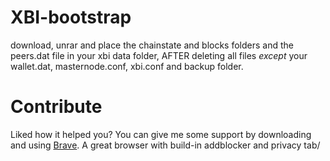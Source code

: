 # XBI-bootstrap
download, unrar and place the chainstate and blocks folders and the peers.dat file in your xbi data folder, AFTER deleting all files *except* your wallet.dat, masternode.conf, xbi.conf and backup folder.
# Contribute
Liked how it helped you? You can give me some support by downloading and using [Brave](https://brave.com/sub956). A great browser with build-in addblocker and privacy tab/
